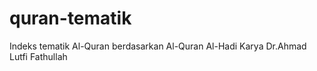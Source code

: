 # quran-tematik
Indeks tematik Al-Quran berdasarkan Al-Quran Al-Hadi Karya Dr.Ahmad Lutfi Fathullah
